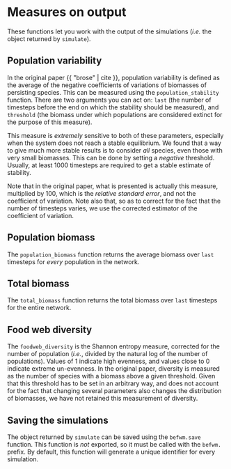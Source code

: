 # Measures on output

These functions let you work with the output of the simulations (*i.e.*
the object returned by `simulate`).

## Population variability

In the original paper {{ "brose" | cite }}, population variability is defined
as the average of the negative coefficients of variations of biomasses of
persisting species. This can be measured using the `population_stability`
function. There are two arguments you can act on: `last` (the number of
timesteps before the end on which the stability should be measured), and
`threshold` (the biomass under which populations are considered extinct for
the purpose of this measure).

This measure is *extremely* sensitive to both of these parameters, especially
when the system does not reach a stable equilibrium. We found that a
way to give much more stable results is to consider *all* species, even
those with very small biomasses. This can be done by setting a *negative*
threshold. Usually, at least 1000 timesteps are required to get a stable
estimate of stability.

Note that in the original paper, what is presented is actually this measure,
multiplied by 100, which is the *relative standard error*, and not the
coefficient of variation. Note also that, so as to correct for the fact
that the number of timesteps varies, we use the corrected estimator of the
coefficient of variation.

## Population biomass

The `population_biomass` function returns the average biomass over `last`
timesteps for *every* population in the network.

## Total biomass

The `total_biomass` function returns the total biomass over `last`
timesteps for the entire network.

## Food web diversity

The `foodweb_diversity` is the Shannon entropy measure, corrected for the
number of population (*i.e.*, divided by the natural log of the number of
populations). Values of 1 indicate high evenness, and values close to 0
indicate extreme un-evenness. In the original paper, diversity is measured
as the number of species with a biomass above a given threshold. Given that
this threshold has to be set in an arbitrary way, and does not account for
the fact that changing several parameters also changes the distribution of
biomasses, we have not retained this measurement of diversity.

## Saving the simulations

The object returned by `simulate` can be saved using the `befwm.save`
function. This function is *not* exported, so it must be called with the
`befwm.` prefix. By default, this function will generate a unique identifier
for every simulation.
